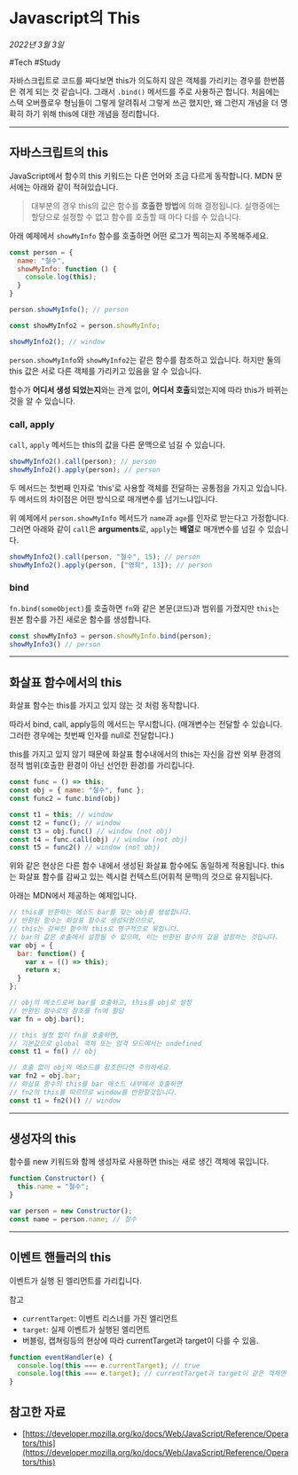 # Javascript의 This

_2022년 3월 3일_

#Tech #Study 

자바스크립트로 코드를 짜다보면 this가 의도하지 않은 객체를 가리키는 경우를 한번쯤은 겪게 되는 것 같습니다. 그래서 `.bind()` 메서드를 주로 사용하곤 합니다. 처음에는 스택 오버플로우 형님들이 그렇게 알려줘서 그렇게 쓰곤 했지만, 왜 그런지 개념을 더 명확히 하기 위해 this에 대한 개념을 정리합니다.

---

## 자바스크립트의 this

JavaScript에서 함수의 this 키워드는 다른 언어와 조금 다르게 동작합니다. MDN 문서에는 아래와 같이 적혀있습니다.

> 대부분의 경우 this의 값은 함수를 **호출한 방법**에 의해 결정됩니다. 실행중에는 할당으로 설정할 수 없고 함수를 호출할 때 마다 다를 수 있습니다.

아래 예제에서 `showMyInfo` 함수를 호출하면 어떤 로그가 찍히는지 주목해주세요.

```js
const person = {
  name: "철수",
  showMyInfo: function () {
    console.log(this);
  }
}

person.showMyInfo(); // person

const showMyInfo2 = person.showMyInfo;

showMyInfo2(); // window
```

`person.showMyInfo`와 `showMyInfo2`는 같은 함수를 참조하고 있습니다. 하지만 둘의 this 값은 서로 다른 객체를 가리키고 있음을 알 수 있습니다.

함수가 **어디서 생성 되었는지**와는 관계 없이, **어디서 호출**되었는지에 따라 this가 바뀌는 것을 알 수 있습니다.

### call, apply

`call`, `apply` 메서드는 this의 값을 다른 문맥으로 넘길 수 있습니다.

```js
showMyInfo2().call(person); // person
showMyInfo2().apply(person); // person
```

두 메서드는 첫번째 인자로 'this'로 사용할 객체를 전달하는 공통점을 가지고 있습니다.  
두 메서드의 차이점은 어떤 방식으로 매개변수를 넘기느냐입니다.

위 예제에서 `person.showMyInfo` 메서드가 `name`과 `age`를 인자로 받는다고 가정합니다. 그러면 아래와 같이 `call`은 **arguments**로, `apply`는 **배열**로 매개변수를 넘길 수 있습니다.

```js
showMyInfo2().call(person, "철수", 15); // person
showMyInfo2().apply(person, ["영희", 13]); // person
```

### bind

`fn.bind(someObject)`를 호출하면 `fn`와 같은 본문(코드)과 범위를 가졌지만 `this`는 원본 함수를 가진 새로운 함수를 생성합니다.

```js
const showMyInfo3 = person.showMyInfo.bind(person);
showMyInfo3() // person
```

---

## 화살표 함수에서의 this

화살표 함수는 this를 가지고 있지 않는 것 처럼 동작합니다.

따라서 bind, call, apply등의 메서드는 무시합니다. (매개변수는 전달할 수 있습니다. 그러한 경우에는 첫번째 인자를 null로 전달합니다.)

this를 가지고 있지 않기 때문에 화살표 함수내에서의 this는 자신을 감싼 외부 환경의 정적 범위(호출한 환경이 아닌 선언한 환경)를 가리킵니다.

```js
const func = () => this;
const obj = { name: "철수", func };
const func2 = func.bind(obj)

const t1 = this; // window
const t2 = func(); // window
const t3 = obj.func() // window (not obj)
const t4 = func.call(obj) // window (not obj)
const t5 = func2() // window (not obj)
```

위와 같은 현상은 다른 함수 내에서 생성된 화살표 함수에도 동일하게 적용됩니다. this는 화살표 함수를 감싸고 있는 렉시컬 컨텍스트(어휘적 문맥)의 것으로 유지됩니다.

아래는 MDN에서 제공하는 예제입니다.

```js
// this를 반환하는 메소드 bar를 갖는 obj를 생성합니다.
// 반환된 함수는 화살표 함수로 생성되었으므로,
// this는 감싸진 함수의 this로 영구적으로 묶입니다.
// bar의 값은 호출에서 설정될 수 있으며, 이는 반환된 함수의 값을 설정하는 것입니다.
var obj = {
  bar: function() {
    var x = (() => this);
    return x;
  }
};

// obj의 메소드로써 bar를 호출하고, this를 obj로 설정
// 반환된 함수로의 참조를 fn에 할당
var fn = obj.bar();

// this 설정 없이 fn을 호출하면,
// 기본값으로 global 객체 또는 엄격 모드에서는 undefined
const t1 = fn() // obj

// 호출 없이 obj의 메소드를 참조한다면 주의하세요.
var fn2 = obj.bar;
// 화살표 함수의 this를 bar 메소드 내부에서 호출하면
// fn2의 this를 따르므로 window를 반환할것입니다.
const t1 = fn2()() // window
```

---

## 생성자의 this

함수를 new 키워드와 함께 생성자로 사용하면 this는 새로 생긴 객체에 묶입니다.

```js
function Constructor() {
  this.name = "철수";
}

var person = new Constructor();
const name = person.name; // 철수
```

---

## 이벤트 핸들러의 this

이벤트가 실행 된 엘리먼트를 가리킵니다.

참고

-   `currentTarget`: 이벤트 리스너를 가진 엘리먼트
-   `target`: 실제 이벤트가 실행된 엘리먼트
-   버블링, 캡쳐링등의 현상에 따라 currentTarget과 target이 다를 수 있음.

```js
function eventHandler(e) {
  console.log(this === e.currentTarget); // true
  console.log(this === e.target); // currentTarget과 target이 같은 객체면 true
}
```

## 참고한 자료

-   [https://developer.mozilla.org/ko/docs/Web/JavaScript/Reference/Operators/this](https://developer.mozilla.org/ko/docs/Web/JavaScript/Reference/Operators/this)

